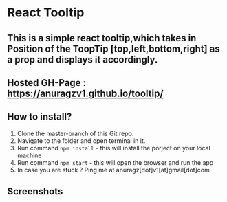 # React Tooltip
## This is a simple react tooltip,which takes in Position of the ToopTip [top,left,bottom,right] as a prop and displays it accordingly.
## Hosted GH-Page : https://anuragzv1.github.io/tooltip/

## How to install?

1) Clone the master-branch of this Git repo.  
2) Navigate to the folder and open terminal in it.  
3) Run command `npm install` - this will install the porject on your local machine  
4) Run command `npm start` - this will open the browser and run the app  
5) In case you are stuck ? Ping me at anuragz[dot]v1[at]gmail[dot]com  

## Screenshots
